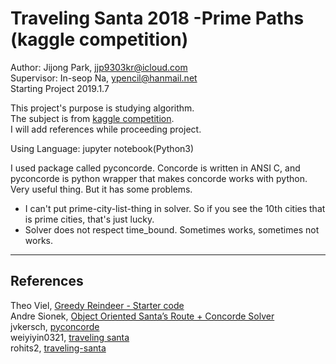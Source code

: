 Traveling Santa 2018 -Prime Paths (kaggle competition)
=========================================

Author: Jijong Park, jjp9303kr@icloud.com  
Supervisor: In-seop Na, ypencil@hanmail.net  
Starting Project 2019.1.7

This project's purpose is studying algorithm.  
The subject is from [kaggle competition](https://www.kaggle.com/c/traveling-santa-2018-prime-paths).  
I will add references while proceeding project.

Using Language: jupyter notebook(Python3)

I used package called pyconcorde. 
Concorde is written in ANSI C, and pyconcorde is python wrapper that makes concorde works with python. 
Very useful thing. But it has some problems. 
- I can't put prime-city-list-thing in solver. So if you see the 10th cities that is prime cities, that's just lucky. 
- Solver does not respect time_bound. Sometimes works, sometimes not works.

-----------------------------------------------------------------------------------------------------
References  
-------------
Theo Viel, [Greedy Reindeer - Starter code](https://www.kaggle.com/theoviel/greedy-reindeer-starter-code)  
Andre Sionek, [Object Oriented Santa’s Route + Concorde Solver](https://www.kaggle.com/andresionek/object-oriented-santa-s-route-concorde-solver)  
jvkersch, [pyconcorde](https://github.com/jvkersch/pyconcorde)  
weiyiyin0321, [traveling santa](https://github.com/weiyiyin0321/traveling_santa)  
rohits2, [traveling-santa](https://github.com/rohits2/traveling-santa)  
